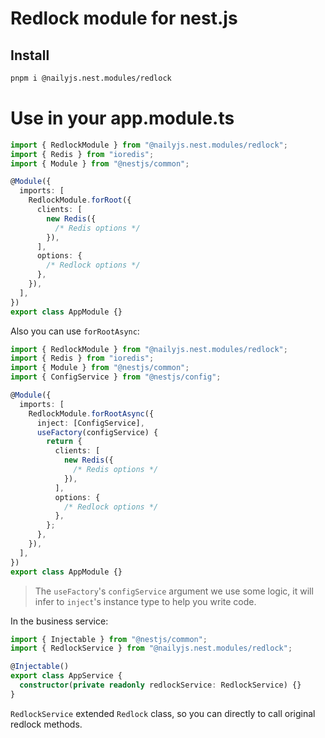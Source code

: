 # Redlock module for nest.js

## Install

```bash
pnpm i @nailyjs.nest.modules/redlock
```

# Use in your app.module.ts

```ts
import { RedlockModule } from "@nailyjs.nest.modules/redlock";
import { Redis } from "ioredis";
import { Module } from "@nestjs/common";

@Module({
  imports: [
    RedlockModule.forRoot({
      clients: [
        new Redis({
          /* Redis options */
        }),
      ],
      options: {
        /* Redlock options */
      },
    }),
  ],
})
export class AppModule {}
```

Also you can use `forRootAsync`:

```ts
import { RedlockModule } from "@nailyjs.nest.modules/redlock";
import { Redis } from "ioredis";
import { Module } from "@nestjs/common";
import { ConfigService } from "@nestjs/config";

@Module({
  imports: [
    RedlockModule.forRootAsync({
      inject: [ConfigService],
      useFactory(configService) {
        return {
          clients: [
            new Redis({
              /* Redis options */
            }),
          ],
          options: {
            /* Redlock options */
          },
        };
      },
    }),
  ],
})
export class AppModule {}
```

> The `useFactory`'s `configService` argument we use some logic, it will infer to `inject`'s instance type to help you write code.

In the business service:

```ts
import { Injectable } from "@nestjs/common";
import { RedlockService } from "@nailyjs.nest.modules/redlock";

@Injectable()
export class AppService {
  constructor(private readonly redlockService: RedlockService) {}
}
```

`RedlockService` extended `Redlock` class, so you can directly to call original redlock methods.
